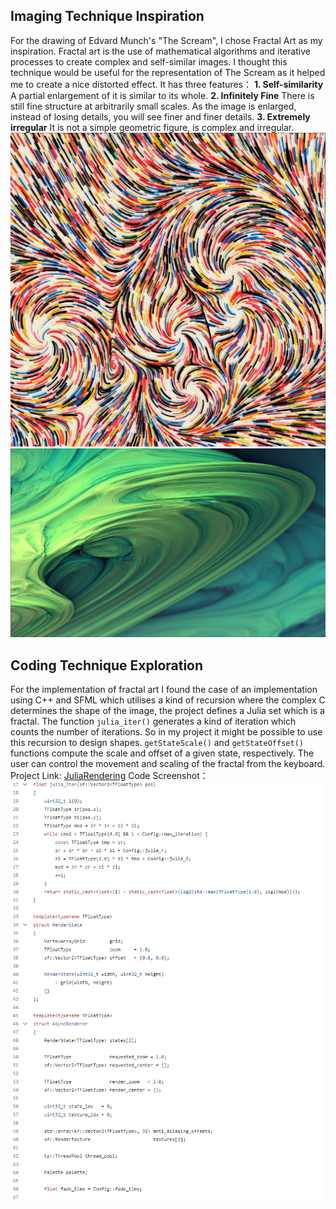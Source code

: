 ##  Imaging Technique Inspiration
For the drawing of Edvard Munch's "The Scream", I chose Fractal Art as my inspiration. Fractal art is the use of mathematical algorithms and iterative processes to create complex and self-similar images. I thought this technique would be useful for the representation of The Scream as it helped me to create a nice distorted effect.
It has three features：
**1. Self-similarity**
A partial enlargement of it is similar to its whole.
**2. Infinitely Fine**
There is still fine structure at arbitrarily small scales. As the image is enlarged, instead of losing details, you will see finer and finer details.
**3. Extremely irregular**
It is not a simple geometric figure, is complex and irregular.
![Example1](image/example1.png)
![Example2](image/example2.png)

## Coding Technique Exploration
For the implementation of fractal art I found the case of an implementation using C++ and SFML which utilises a kind of recursion where the complex C determines the shape of the image, the project defines a Julia set which is a fractal.
The function `julia_iter()` generates a kind of iteration which counts the number of iterations. So in my project it might be possible to use this recursion to design shapes. `getStateScale()` and `getStateOffset()` functions compute the scale and offset of a given state, respectively. The user can control the movement and scaling of the fractal from the keyboard.
Project Link: [JuliaRendering](https://github.com/johnBuffer/JuliaRendering/tree/main/src "JuliaRendering")
Code Screenshot：
![code](image/code.png)
